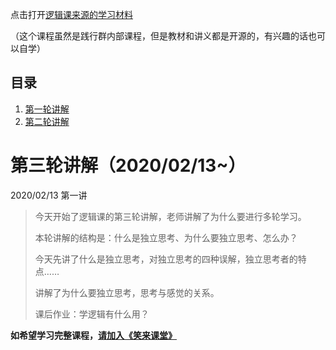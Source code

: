 
点击打开[逻辑课来源的学习材料](https://github.com/liudawozhemebang/beyond-feelings)

（这个课程虽然是践行群内部课程，但是教材和讲义都是开源的，有兴趣的话也可以自学）

## 目录

1. [第一轮讲解](beyond-feelings-round1.md)
2. [第二轮讲解](beyond-feelings-round2.md)

# 第三轮讲解（2020/02/13~）

2020/02/13 第一讲

> 今天开始了逻辑课的第三轮讲解，老师讲解了为什么要进行多轮学习。
>
> 本轮讲解的结构是：什么是独立思考、为什么要独立思考、怎么办？
> 
> 今天先讲了什么是独立思考，对独立思考的四种误解，独立思考者的特点……
>
> 讲解了为什么要独立思考，思考与感觉的关系。
>
> 课后作业：学逻辑有什么用？

**如希望学习完整课程，[请加入《笑来课堂》](xiaolai-class.md)**
